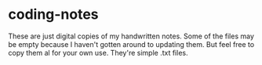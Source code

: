 # coding-notes

These are just digital copies of my handwritten notes. Some of the files may be empty because I haven't 
gotten around to updating them. But feel free to copy them al for your own use. They're simple .txt files.
